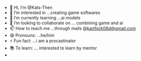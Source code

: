 - 👋 Hi, I’m @Kats-Then
- 👀 I’m interested in ...creating game softwares
- 🌱 I’m currently learning ...ai models
- 💞️ I’m looking to collaborate on ... combining game and ai
- 📫 How to reach me ...through mails @karthick08d@gmail.com
- 😄 Pronouns: ...he/him
- ⚡ Fun fact: ...i am a procastinator
- 📚 To learn: ... interested to learn by mentor
- 

<!---
Kats-Then/Kats-Then is a ✨ special ✨ repository because its `README.md` (this file) appears on your GitHub profile.
You can click the Preview link to take a look at your changes.
--->
